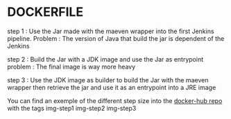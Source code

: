 # DOCKERFILE


step 1 : Use the Jar made with the maeven wrapper into the first Jenkins pipeline.
Problem : The version of Java that build the jar is dependent of the Jenkins

step 2 : Build the Jar with a JDK image and use the Jar as entrypoint 
problem : The final image is way more heavy 

step 3 : Use the JDK image as builder to build the Jar with the maeven wrapper then retrieve the jar and use it as an entrypoint into a JRE image


You can find an exemple of the different step size into the <a href="https://hub.docker.com/repository/docker/poissonchat13/spring-petclinic-vets-service/tags?page=&page_size=&ordering=&name=step">docker-hub repo</a> 
with the tags img-step1 img-step2 img-step3

